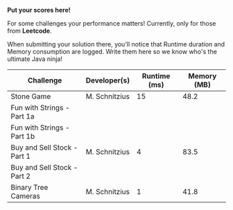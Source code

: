 **Put your scores here!**

For some challenges your performance matters! Currently, only for those from **Leetcode**. 

When submitting your solution there, you'll notice that Runtime duration and Memory consumption are logged. Write them here so we know who's the ultimate Java ninja! 

| Challenge                   | Developer(s)  | Runtime (ms) | Memory (MB) |
|-----------------------------|---------------|--------------|-------------|
| Stone Game                  | M. Schnitzius | 15           | 48.2        |
| Fun with Strings - Part 1a  |               |              |             |
| Fun with Strings - Part 1b  |               |              |             |
| Buy and Sell Stock - Part 1 | M. Schnitzius | 4            | 83.5        |
| Buy and Sell Stock - Part 2 |               |              |             |
| Binary Tree Cameras         | M. Schnitzius | 1            | 41.8        |